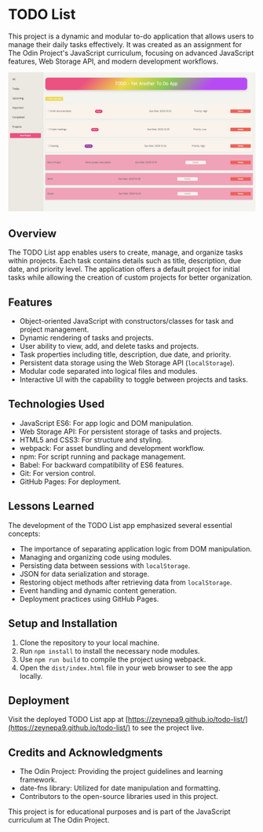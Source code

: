 # TODO List

This project is a dynamic and modular to-do application that allows users to manage their daily tasks effectively. It was created as an assignment for The Odin Project's JavaScript curriculum, focusing on advanced JavaScript features, Web Storage API, and modern development workflows.




![screenshot](/src/ss.png)


## Overview

The TODO List app enables users to create, manage, and organize tasks within projects. Each task contains details such as title, description, due date, and priority level. The application offers a default project for initial tasks while allowing the creation of custom projects for better organization.

## Features

- Object-oriented JavaScript with constructors/classes for task and project management.
- Dynamic rendering of tasks and projects.
- User ability to view, add, and delete tasks and projects.
- Task properties including title, description, due date, and priority.
- Persistent data storage using the Web Storage API (`localStorage`).
- Modular code separated into logical files and modules.
- Interactive UI with the capability to toggle between projects and tasks.

## Technologies Used

- JavaScript ES6: For app logic and DOM manipulation.
- Web Storage API: For persistent storage of tasks and projects.
- HTML5 and CSS3: For structure and styling.
- webpack: For asset bundling and development workflow.
- npm: For script running and package management.
- Babel: For backward compatibility of ES6 features.
- Git: For version control.
- GitHub Pages: For deployment.

## Lessons Learned

The development of the TODO List app emphasized several essential concepts:

- The importance of separating application logic from DOM manipulation.
- Managing and organizing code using modules.
- Persisting data between sessions with `localStorage`.
- JSON for data serialization and storage.
- Restoring object methods after retrieving data from `localStorage`.
- Event handling and dynamic content generation.
- Deployment practices using GitHub Pages.

## Setup and Installation

1. Clone the repository to your local machine.
2. Run `npm install` to install the necessary node modules.
3. Use `npm run build` to compile the project using webpack.
4. Open the `dist/index.html` file in your web browser to see the app locally.

## Deployment

Visit the deployed TODO List app at [https://zeynepa9.github.io/todo-list/](https://zeynepa9.github.io/todo-list/) to see the project live.

## Credits and Acknowledgments

- The Odin Project: Providing the project guidelines and learning framework.
- date-fns library: Utilized for date manipulation and formatting.
- Contributors to the open-source libraries used in this project.

This project is for educational purposes and is part of the JavaScript curriculum at The Odin Project.
